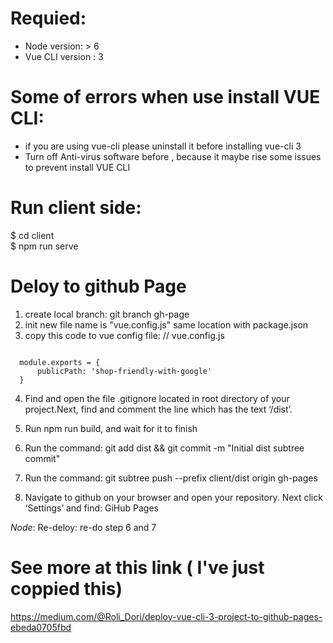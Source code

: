 
# Requied:
- Node version: > 6
- Vue CLI version : 3

# Some of errors when use install VUE CLI:
- if you are using vue-cli please uninstall it before installing vue-cli 3
- Turn off Anti-virus software before , because it maybe rise some issues to prevent install VUE CLI

# Run client side:

 $ cd client <br/>
 $ npm run serve

# Deloy to github Page
1. create local branch: git branch gh-page
2. init new file name is "vue.config.js" same location with package.json  
3. copy this code to vue config file:
  // vue.config.js

<code> 
  module.exports = {
      publicPath: 'shop-friendly-with-google'
  } 
</code>

4. Find and open the file .gitignore located in root directory of your project.Next, find and comment the line which has the text ‘/dist’.
5. Run npm run build, and wait for it to finish
6. Run the command: git add dist && git commit -m "Initial dist subtree commit"
7. Run the command: git subtree push --prefix client/dist origin gh-pages

8. Navigate to github on your browser and open your repository. Next click ‘Settings’ and find: GiHub Pages

*Node*: Re-deloy: re-do step 6 and 7

# See more at this link ( I've just coppied this) 
https://medium.com/@Roli_Dori/deploy-vue-cli-3-project-to-github-pages-ebeda0705fbd
